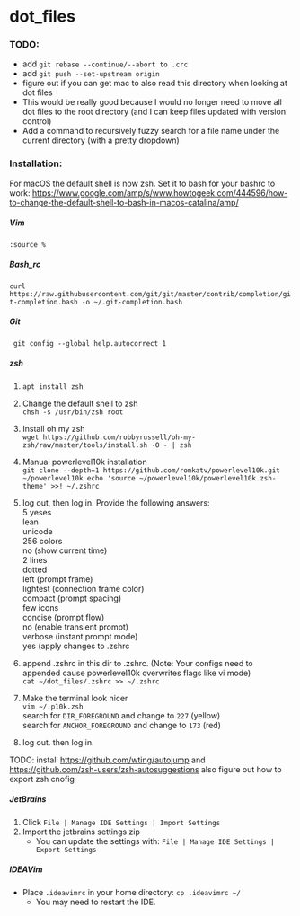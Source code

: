 # dot_files

### TODO:
- add `git rebase --continue/--abort to .crc`
- add `git push --set-upstream origin`
- figure out if you can get mac to also read this directory when looking at dot files
- This would be really good because I would no longer need to move all dot files to the root directory (and I can keep files updated with version control)
- Add a command to recursively fuzzy search for a file name under the current directory (with a pretty dropdown)

### Installation:

For macOS the default shell is now zsh. Set it to bash for your bashrc to work: https://www.google.com/amp/s/www.howtogeek.com/444596/how-to-change-the-default-shell-to-bash-in-macos-catalina/amp/

##### Vim

`:source %`

##### Bash_rc

`curl https://raw.githubusercontent.com/git/git/master/contrib/completion/git-completion.bash -o ~/.git-completion.bash`

##### Git

` git config --global help.autocorrect 1`

##### zsh

1. `apt install zsh`
2. Change the default shell to zsh<br>
   `chsh -s /usr/bin/zsh root`
3. Install oh my zsh<br>
   `wget https://github.com/robbyrussell/oh-my-zsh/raw/master/tools/install.sh -O - | zsh`
4. Manual powerlevel10k installation<br>
   `git clone --depth=1 https://github.com/romkatv/powerlevel10k.git ~/powerlevel10k echo 'source ~/powerlevel10k/powerlevel10k.zsh-theme' >>! ~/.zshrc`
5. log out, then log in. Provide the following answers:<br>
   5 yeses<br>
   lean<br>
   unicode<br>
   256 colors<br>
   no (show current time)<br>
   2 lines<br>
   dotted<br>
   left (prompt frame)<br>
   lightest (connection frame color)<br>
   compact (prompt spacing)<br>
   few icons<br>
   concise (prompt flow)<br>
   no (enable transient prompt)<br>
   verbose (instant prompt mode)<br>
   yes (apply changes to .zshrc<br>
6. append .zshrc in this dir to .zshrc. (Note: Your configs need to appended cause powerlevel10k overwrites flags like vi mode)<br>
   `cat ~/dot_files/.zshrc >> ~/.zshrc`
7. Make the terminal look nicer<br>
   `vim ~/.p10k.zsh`<br>
   search for `DIR_FOREGROUND` and change to `227` (yellow)<br>
   search for `ANCHOR_FOREGROUND` and change to `173` (red)<br>

8. log out. then log in.

TODO: install https://github.com/wting/autojump and https://github.com/zsh-users/zsh-autosuggestions
also figure out how to export zsh cnofig

##### JetBrains

1. Click `File | Manage IDE Settings | Import Settings`
2. Import the jetbrains settings zip
   - You can update the settings with: `File | Manage IDE Settings | Export Settings`

##### IDEAVim

- Place `.ideavimrc` in your home directory: `cp .ideavimrc ~/`
  - You may need to restart the IDE.
